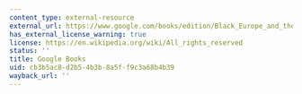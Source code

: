```yaml
---
content_type: external-resource
external_url: https://www.google.com/books/edition/Black_Europe_and_the_African_Diaspora/YH-DgrHLu1UC?hl=en&gbpv=1
has_external_license_warning: true
license: https://en.wikipedia.org/wiki/All_rights_reserved
status: ''
title: Google Books
uid: cb3b5ac8-d2b5-4b3b-8a5f-f9c3a68b4b39
wayback_url: ''
---
```


